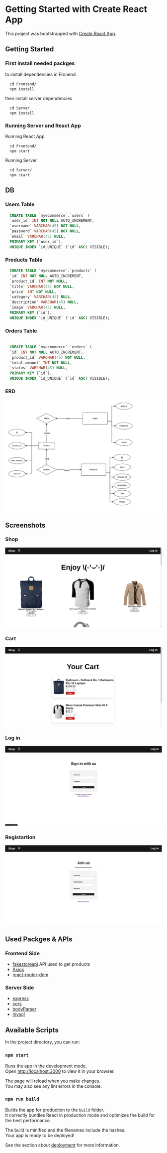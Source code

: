 # Getting Started with Create React App

This project was bootstrapped with [Create React App](https://github.com/facebook/create-react-app).

## Getting Started

### First install needed packges
to install dependencies in Fronend
```
  cd Frontend/
  npm install
```
then install server dependencies
```
  cd Server
  npm install
```

### Running Server and React App

Running React App
```
  cd Frontend/
  npm start
```

Running Server
```
  cd Server/
  npm start
```

## DB

### Users Table
```sql
  CREATE TABLE `myecommerce`.`users` (
  `user_id` INT NOT NULL AUTO_INCREMENT,
  `username` VARCHAR(45) NOT NULL,
  `password` VARCHAR(45) NOT NULL,
  `email` VARCHAR(45) NULL,
  PRIMARY KEY (`user_id`),
  UNIQUE INDEX `id_UNIQUE` (`id` ASC) VISIBLE);
```

### Products Table
```sql
  CREATE TABLE `myecommerce`.`products` (
  `id` INT NOT NULL AUTO_INCREMENT,
  `product_id` INT NOT NULL,
  `title` VARCHAR(45) NOT NULL,
  `price` INT NOT NULL,
  `category` VARCHAR(45) NULL,
  `description` VARCHAR(45) NULL,
  `image` VARCHAR(45) NULL,
  PRIMARY KEY (`id`),
  UNIQUE INDEX `id_UNIQUE` (`id` ASC) VISIBLE);
```


### Orders Table
```sql

  CREATE TABLE `myecommerce`.`orders` (
  `id` INT NOT NULL AUTO_INCREMENT,
  `product_id` VARCHAR(45) NOT NULL,
  `total_amount` INT NOT NULL,
  `status` VARCHAR(45) NULL,
  PRIMARY KEY (`id`),
  UNIQUE INDEX `id_UNIQUE` (`id` ASC) VISIBLE);
```
### ERD
![DB](./screenshots/ERD_page-0001.jpg)

## Screenshots

### Shop
![Screenshot1](./screenshots/shop.png)

### Cart
![Screenshot1](./screenshots/cart.png)

### Log in
![Screenshot1](./screenshots/login.png)

### Registartion
![Screenshot1](./screenshots/reg.png)

## Used Packges & APIs

### Frontend Side
- [fakestoreapi](https://fakestoreapi.com/) API used to get products
- [Axios](https://axios-http.com/docs/intro)
- [react-router-dom](https://reactrouter.com/en/main)

### Server Side
- [express](https://expressjs.com/)
- [cors](https://www.npmjs.com/package/cors)
- [bodyParser](https://www.npmjs.com/package/body-parser)
- [mysql](https://www.npmjs.com/package/mysql)


## Available Scripts

In the project directory, you can run:

### `npm start`

Runs the app in the development mode.\
Open [http://localhost:3000](http://localhost:3000) to view it in your browser.

The page will reload when you make changes.\
You may also see any lint errors in the console.

### `npm run build`

Builds the app for production to the `build` folder.\
It correctly bundles React in production mode and optimizes the build for the best performance.

The build is minified and the filenames include the hashes.\
Your app is ready to be deployed!

See the section about [deployment](https://facebook.github.io/create-react-app/docs/deployment) for more information.
